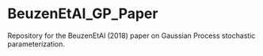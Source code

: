 # BeuzenEtAl_GP_Paper
Repository for the BeuzenEtAl (2018) paper on Gaussian Process stochastic parameterization.
